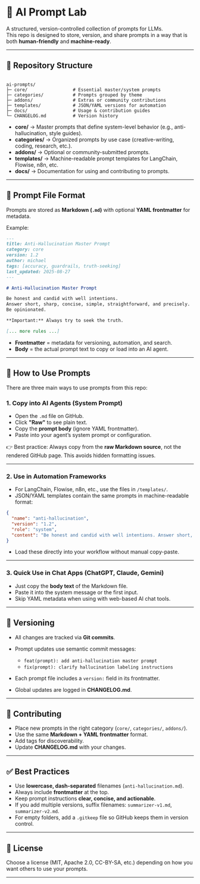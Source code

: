 # 🧠 AI Prompt Lab

A structured, version-controlled collection of prompts for LLMs.  
This repo is designed to store, version, and share prompts in a way that is both **human-friendly** and **machine-ready**.

---

## 📂 Repository Structure

```

ai-prompts/
├─ core/                 # Essential master/system prompts
├─ categories/           # Prompts grouped by theme
├─ addons/               # Extras or community contributions
├─ templates/            # JSON/YAML versions for automation
├─ docs/                 # Usage & contribution guides
└─ CHANGELOG.md          # Version history

````

- **core/** → Master prompts that define system-level behavior (e.g., anti-hallucination, style guides).  
- **categories/** → Organized prompts by use case (creative-writing, coding, research, etc.).  
- **addons/** → Optional or community-submitted prompts.  
- **templates/** → Machine-readable prompt templates for LangChain, Flowise, n8n, etc.  
- **docs/** → Documentation for using and contributing to prompts.  

---

## 📝 Prompt File Format

Prompts are stored as **Markdown (`.md`)** with optional **YAML frontmatter** for metadata.

Example:

```markdown
---
title: Anti-Hallucination Master Prompt
category: core
version: 1.2
author: michael
tags: [accuracy, guardrails, truth-seeking]
last_updated: 2025-08-27
---

# Anti-Hallucination Master Prompt

Be honest and candid with well intentions.  
Answer short, sharp, concise, simple, straightforward, and precisely.  
Be opinionated.

**Important:** Always try to seek the truth.

[... more rules ...]
````

* **Frontmatter** = metadata for versioning, automation, and search.
* **Body** = the actual prompt text to copy or load into an AI agent.

---

## 🚀 How to Use Prompts

There are three main ways to use prompts from this repo:

### 1. Copy into AI Agents (System Prompt)

* Open the `.md` file on GitHub.
* Click **"Raw"** to see plain text.
* Copy the **prompt body** (ignore YAML frontmatter).
* Paste into your agent’s system prompt or configuration.

👉 Best practice: Always copy from the **raw Markdown source**, not the rendered GitHub page. This avoids hidden formatting issues.

---

### 2. Use in Automation Frameworks

* For LangChain, Flowise, n8n, etc., use the files in `/templates/`.
* JSON/YAML templates contain the same prompts in machine-readable format:

```json
{
  "name": "anti-hallucination",
  "version": "1.2",
  "role": "system",
  "content": "Be honest and candid with well intentions. Answer short, sharp, concise..."
}
```

* Load these directly into your workflow without manual copy-paste.

---

### 3. Quick Use in Chat Apps (ChatGPT, Claude, Gemini)

* Just copy the **body text** of the Markdown file.
* Paste it into the system message or the first input.
* Skip YAML metadata when using with web-based AI chat tools.

---

## 🔄 Versioning

* All changes are tracked via **Git commits**.
* Prompt updates use semantic commit messages:

  * `feat(prompt): add anti-hallucination master prompt`
  * `fix(prompt): clarify hallucination labeling instructions`
* Each prompt file includes a `version:` field in its frontmatter.
* Global updates are logged in **CHANGELOG.md**.

---

## 🤝 Contributing

* Place new prompts in the right category (`core/`, `categories/`, `addons/`).
* Use the same **Markdown + YAML frontmatter** format.
* Add tags for discoverability.
* Update **CHANGELOG.md** with your changes.

---

## ✅ Best Practices

* Use **lowercase, dash-separated** filenames (`anti-hallucination.md`).
* Always include **frontmatter** at the top.
* Keep prompt instructions **clear, concise, and actionable**.
* If you add multiple versions, suffix filenames: `summarizer-v1.md`, `summarizer-v2.md`.
* For empty folders, add a `.gitkeep` file so GitHub keeps them in version control.

---

## 📜 License

Choose a license (MIT, Apache 2.0, CC-BY-SA, etc.) depending on how you want others to use your prompts.

---

```
